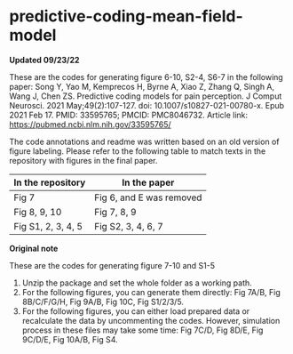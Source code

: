# predictive-coding-mean-field-model

**Updated 09/23/22**

These are the codes for generating figure 6-10, S2-4, S6-7 in the following paper: 
Song Y, Yao M, Kemprecos H, Byrne A, Xiao Z, Zhang Q, Singh A, Wang J, Chen ZS. Predictive coding models for pain perception. J Comput Neurosci. 2021 May;49(2):107-127. doi: 10.1007/s10827-021-00780-x. Epub 2021 Feb 17. PMID: 33595765; PMCID: PMC8046732.
Article link: https://pubmed.ncbi.nlm.nih.gov/33595765/ 

The code annotations and readme was written based on an old version of figure labeling. Please refer to the following table to match texts in the repository with figures in the final paper. 

|In the repository|In the paper |
| ----------- | ----------- |
| Fig 7   | Fig 6, and E was removed       |
| Fig 8, 9, 10   | Fig 7, 8, 9        |
| Fig S1, 2, 3, 4, 5   | Fig S2, 3, 4, 6, 7        |

**Original note**

These are the codes for generating figure 7-10 and S1-5

1. Unzip the package and set the whole folder as a working path. 
2. For the following figures, you can generate them directly: Fig 7A/B, Fig 8B/C/F/G/H, Fig 9A/B, Fig 10C, Fig S1/2/3/5. 
3. For the following figures, you can either load prepared data or recalculate the data by uncommenting the codes. However, simulation process in these files may take some time: Fig 7C/D, Fig 8D/E, Fig 9C/D/E, Fig 10A/B, Fig S4. 
